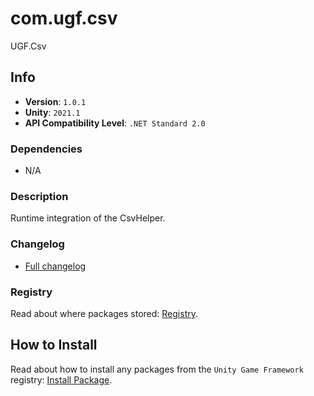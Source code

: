 # com.ugf.csv

UGF.Csv

## Info

- **Version**: `1.0.1`
- **Unity**: `2021.1`
- **API Compatibility Level**: `.NET Standard 2.0`

### Dependencies

- N/A


### Description

Runtime integration of the CsvHelper.

### Changelog

- [Full changelog](changelog.md)

### Registry

Read about where packages stored: [Registry](https://github.com/unity-game-framework/organization/blob/main/docs/registry.md).

## How to Install

Read about how to install any packages from the `Unity Game Framework` registry: [Install Package](https://github.com/unity-game-framework/organization/blob/main/docs/install-packages.md).
